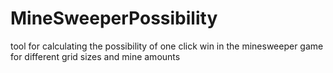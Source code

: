 # MineSweeperPossibility
tool for calculating the possibility of one click win in the minesweeper game for different grid sizes and mine amounts
